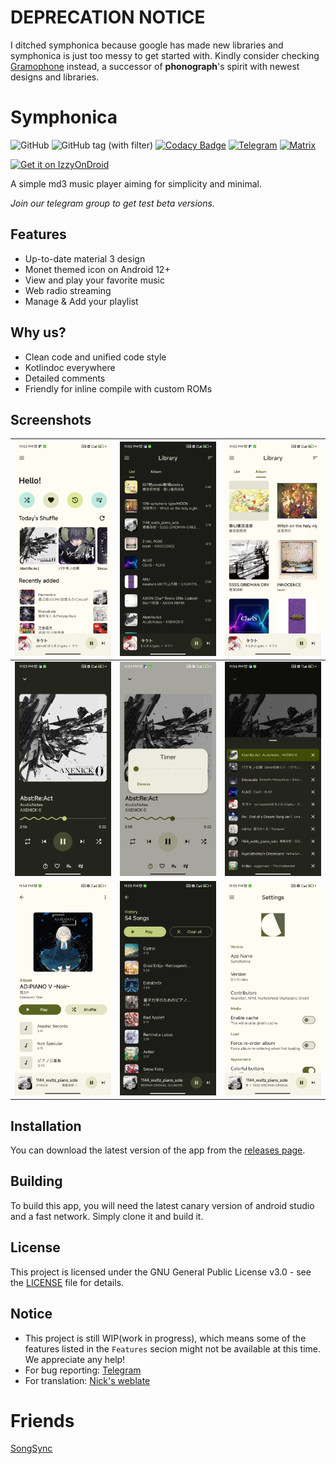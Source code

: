 # DEPRECATION NOTICE

I ditched symphonica because google has made new libraries and symphonica is just too messy to 
get started with. Kindly consider checking [Gramophone](https://github.com/AkaneTan/Gramophone)
instead, a successor of **phonograph**'s spirit with newest designs and libraries.

# Symphonica
![GitHub](https://img.shields.io/github/license/AkaneTan/Symphonica)
![GitHub tag (with filter)](https://img.shields.io/github/v/tag/AkaneTan/Symphonica)
[![Codacy Badge](https://app.codacy.com/project/badge/Grade/f8fa63a2b74c42d78fbd1f782884b289)](https://app.codacy.com/gh/AkaneTan/Symphonica/dashboard?utm_source=gh&utm_medium=referral&utm_content=&utm_campaign=Badge_grade)
[![Telegram](https://img.shields.io/badge/-telegram-red?color=white&logo=telegram&logoColor=blue)](https://t.me/AkaneFoundation)
[![Matrix](https://img.shields.io/badge/-matrix-red?color=white&logo=matrix&logoColor=black)](https://matrix.to/#/#akanefoundation:matrix.org)

<a href="https://apt.izzysoft.de/fdroid/index/apk/org.akanework.symphonica/"><img src="https://gitlab.com/IzzyOnDroid/repo/-/raw/master/assets/IzzyOnDroid.png" alt="Get it on IzzyOnDroid" height="100"></a>

A simple md3 music player aiming for simplicity and minimal.

*Join our telegram group to get test beta versions.*

## Features
- Up-to-date material 3 design
- Monet themed icon on Android 12+
- View and play your favorite music
- Web radio streaming
- Manage & Add your playlist

## Why us?
- Clean code and unified code style
- Kotlindoc everywhere
- Detailed comments
- Friendly for inline compile with custom ROMs

## Screenshots
| ![Screenshot 1](https://github.com/AkaneTan/Symphonica/raw/beta/docs/screenshots/screenshot_1.jpg) | ![Screenshot 2](https://github.com/AkaneTan/Symphonica/raw/beta/docs/screenshots/screenshot_2.jpg) | ![Screenshot 3](https://github.com/AkaneTan/Symphonica/raw/beta/docs/screenshots/screenshot_3.jpg) |
| --- | --- | --- |
| ![Screenshot 4](https://github.com/AkaneTan/Symphonica/raw/beta/docs/screenshots/screenshot_4.jpg) | ![Screenshot 5](https://github.com/AkaneTan/Symphonica/raw/beta/docs/screenshots/screenshot_5.jpg) | ![Screenshot 6](https://github.com/AkaneTan/Symphonica/raw/beta/docs/screenshots/screenshot_6.jpg) |
| ![Screenshot 7](https://github.com/AkaneTan/Symphonica/raw/beta/docs/screenshots/screenshot_7.jpg) | ![Screenshot 8](https://github.com/AkaneTan/Symphonica/raw/beta/docs/screenshots/screenshot_8.jpg) |![Screenshot 9](https://github.com/AkaneTan/Symphonica/raw/beta/docs/screenshots/screenshot_9.jpg) |

## Installation
You can download the latest version of the app from the [releases page](https://github.com/AkaneTan/Symphonica/releases).

## Building
To build this app, you will need the latest canary version of android studio and a fast network. Simply clone it and build it.

## License
This project is licensed under the GNU General Public License v3.0 - see the [LICENSE](https://github.com/AkaneTan/Symphonica/blob/beta/LICENSE) file for details.

## Notice
- This project is still WIP(work in progress), which means some of the features listed in the `Features` secion might not be available at this time. We appreciate any help!
- For bug reporting: [Telegram](https://t.me/AkaneFoundation)
- For translation: [Nick's weblate](https://translate.nift4.org/projects/symphonica/symphonica/)

# Friends
[SongSync](https://github.com/lambada10/songsync)

